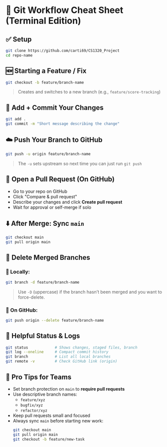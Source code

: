 # 📝 Git Workflow Cheat Sheet (Terminal Edition)

## ✅ Setup

```bash
git clone https://github.com/carti69/CS1320_Project
cd repo-name
```

## 🆕 Starting a Feature / Fix

```bash
git checkout -b feature/branch-name
```
> Creates and switches to a new branch (e.g., `feature/score-tracking`)

## 💾 Add + Commit Your Changes

```bash
git add .
git commit -m "Short message describing the change"
```

## ☁️ Push Your Branch to GitHub

```bash
git push -u origin feature/branch-name
```
> The `-u` sets upstream so next time you can just run `git push`

## 🔁 Open a Pull Request (On GitHub)

- Go to your repo on GitHub
- Click "Compare & pull request"
- Describe your changes and click **Create pull request**
- Wait for approval or self-merge if solo

## ⬇️ After Merge: Sync `main`

```bash
git checkout main
git pull origin main
```

## 🧹 Delete Merged Branches

### 🔸 Locally:

```bash
git branch -d feature/branch-name
```

> Use `-D` (uppercase) if the branch hasn’t been merged and you want to force-delete.

### 🔸 On GitHub:

```bash
git push origin --delete feature/branch-name
```

## 🧠 Helpful Status & Logs

```bash
git status            # Shows changes, staged files, branch
git log --oneline     # Compact commit history
git branch            # List all local branches
git remote -v         # Check GitHub link (origin)
```

## 🚨 Pro Tips for Teams

- Set branch protection on `main` to **require pull requests**
- Use descriptive branch names:
  - `feature/xyz`
  - `bugfix/xyz`
  - `refactor/xyz`
- Keep pull requests small and focused
- Always sync `main` before starting new work:
  ```bash
  git checkout main
  git pull origin main
  git checkout -b feature/new-task
  ```
